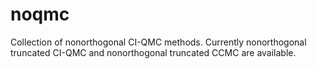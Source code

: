 # noqmc
Collection of nonorthogonal CI-QMC methods. Currently nonorthogonal truncated CI-QMC and nonorthogonal truncated CCMC are available.
